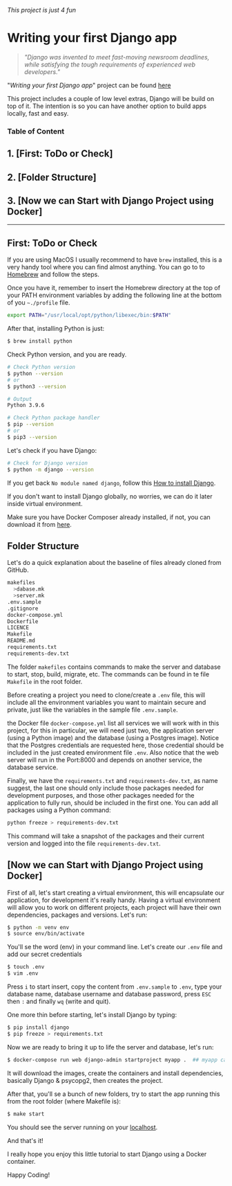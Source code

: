 _This project is just 4 fun_
# Writing your first Django app

> _"Django was invented to meet fast-moving newsroom deadlines, while satisfying the tough requirements of experienced web developers."_

"_Writing your first Django app_" project can be found [here](https://docs.djangoproject.com/en/4.2/intro/tutorial01/)

This project includes a couple of low level extras, Django will be build on top of it. The intention is so you can have another option to build apps locally, fast and easy.

### Table of Content
## 1. [First: ToDo or Check]
## 2. [Folder Structure]
## 3. [Now we can Start with Django Project using Docker]

--------

## First: ToDo or Check

If you are using MacOS I usually recommend to have `brew` installed, this is a very handy tool where you can find almost anything.
You can go to to [Homebrew](https://brew.sh/index_es) and follow the steps.

Once you have it, remember to insert the Homebrew directory at the top of your PATH environment variables by adding the following line at the bottom of you `~./profile` file.
```bash
export PATH="/usr/local/opt/python/libexec/bin:$PATH"
```

After that, installing Python is just:
```bash
$ brew install python
```

Check Python version, and you are ready.
```bash
# Check Python version
$ python --version
# or
$ python3 --version

# Output
Python 3.9.6

# Check Python package handler
$ pip --version
# or
$ pip3 --version
```

Let's check if you have Django:
```bash
# Check for Django version
$ python -m django --version
```
If you get back `No module named django`, follow this [How to install Django](https://docs.djangoproject.com/en/4.2/topics/install/).

If you don't want to install Django globally, no worries, we can do it later inside virtual environment.

Make sure you have Docker Composer already installed, if not, you can download it from [here](https://docs.docker.com/compose/install/).

## Folder Structure
Let's do a quick explanation about the baseline of files already cloned from GitHub.

```bash
makefiles
  >dabase.mk
  >server.mk
.env.sample
.gitignore
docker-compose.yml
Dockerfile
LICENCE
Makefile
README.md
requirements.txt
requirements-dev.txt
```

The folder `makefiles` contains commands to make the server and database to start, stop, build, migrate, etc. The commands can be found in te file `Makefile` in the root folder.

Before creating a project you need to clone/create a `.env` file, this will include all the environment variables you want to maintain secure and private, just like the variables in the sample file `.env.sample`.

the Docker file `docker-compose.yml` list all services we will work with in this project, for this in particular, we will need just two, the application server (using a Python image) and the database (using a Postgres image).
Notice that the Postgres credentials are requested here, those credential should be included in the just created environment file `.env`. Also notice that the web server will run in the Port:8000 and depends on another service, the database service.

Finally, we have the `requirements.txt` and `requirements-dev.txt`, as name suggest, the last one should only include those packages needed for development purposes, and those other packages needed for the application to fully run, should be included in the first one.
You can add all packages using a Python command:
```bash
python freeze > requirements-dev.txt
```
This command will take a snapshot of the packages and their current version and logged into the file `requirements-dev.txt`. 

## [Now we can Start with Django Project using Docker]
First of all, let's start creating a virtual environment, this will encapsulate our application, for development it's really handy. Having a virtual environment will allow you to work on different projects, each project will have their own dependencies, packages and versions.
Let's run:
```bash
$ python -m venv env
$ source env/bin/activate
```
You'll se the word (env) in your command line.
Let's create our `.env` file and add our secret credentials
```bash
$ touch .env
$ vim .env
```

Press `i` to start insert, copy the content from `.env.sample` to `.env`, type your database name, database username and database password, press `ESC` then `:` and finally `wq` (write and quit).

One more thin before starting, let's install Django by typing:
```bash
$ pip install django
$ pip freeze > requirements.txt
```
Now we are ready to bring it up to life the server and database, let's run:
```bash
$ docker-compose run web django-admin startproject myapp .  ## myapp can be changed to your app
```
It will download the images, create the containers and install dependencies, basically Django & psycopg2, then creates the project.

After that, you'll se a bunch of new folders, try to start the app running this from the root folder (where Makefile is):
```bash
$ make start
```
You should see the server running on your [localhost](http://localhost:8000).

And that's it!

I really hope you enjoy this little tutorial to start Django using a Docker container.

Happy Coding!